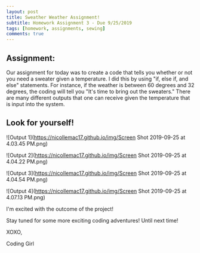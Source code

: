```yaml
---
layout: post
title: Sweather Weather Assignment!  
subtitle: Homework Assignment 3 - Due 9/25/2019
tags: [homework, assignments, sewing]
comments: true
---
```


## Assignment: 
Our assignment for today was to create a code that tells you whether or not you need a sweater given a temperature. I did this by using "if, else if, and else" statements. For instance, if the weather is between 60 degrees and 32 degrees, the coding will tell you "It's time to bring out the sweaters." There are many different outputs that one can receive given the temperature that is input into the system.


## Look for yourself!

![Output 1](https://nicollemac17.github.io/img/Screen Shot 2019-09-25 at 4.03.45 PM.png)

![Output 2](https://nicollemac17.github.io/img/Screen Shot 2019-09-25 at 4.04.22 PM.png)

![Output 3](https://nicollemac17.github.io/img/Screen Shot 2019-09-25 at 4.04.54 PM.png)

![Output 4](https://nicollemac17.github.io/img/Screen Shot 2019-09-25 at 4.07.13 PM.png)

I'm excited with the outcome of the project! 

Stay tuned for some more exciting coding adventures! Until next time! 

XOXO, 

Coding Girl


